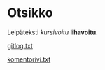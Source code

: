# Otsikko

Leipäteksti *kursivoitu* **lihavoitu**.

[gitlog.txt](https://github.com/emigination/ot-harjoitustyo/blob/main/laskarit/gitlog.txt)

[komentorivi.txt](https://github.com/emigination/ot-harjoitustyo/blob/main/laskarit/komentorivi.txt)
